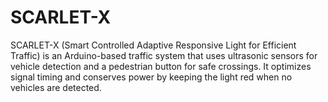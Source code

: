 # SCARLET-X
SCARLET-X (Smart Controlled Adaptive Responsive Light for Efficient Traffic) is an Arduino-based traffic system that uses ultrasonic sensors for vehicle detection and a pedestrian button for safe crossings. It optimizes signal timing and conserves power by keeping the light red when no vehicles are detected.

